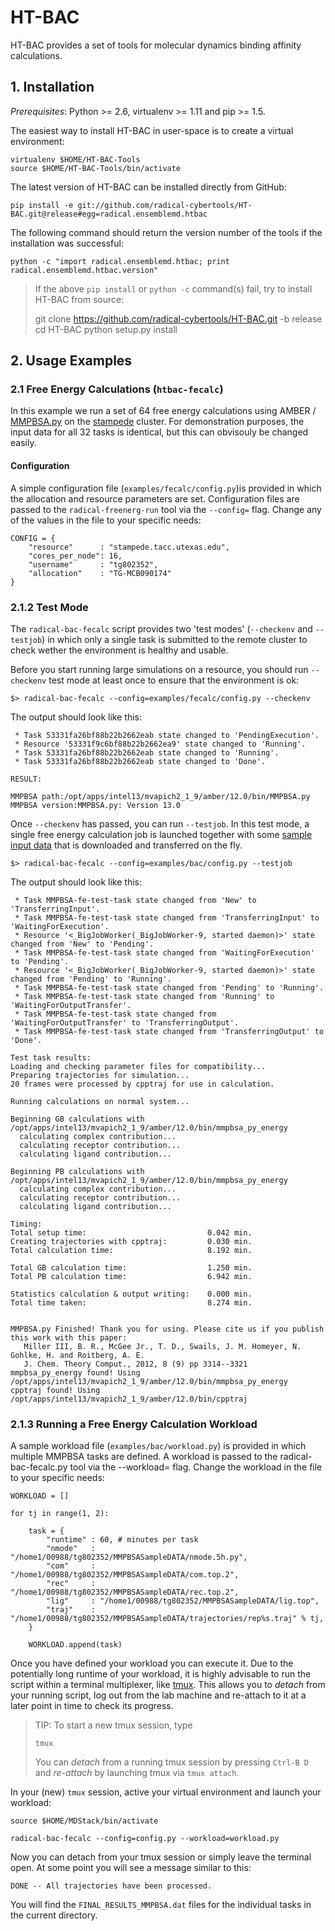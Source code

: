 # HT-BAC

HT-BAC provides a set of tools for molecular dynamics binding affinity calculations.

## 1. Installation

*Prerequisites*: Python >= 2.6, virtualenv >= 1.11 and pip >= 1.5.

The easiest way to install HT-BAC in user-space is to create 
a virtual environment:

```
virtualenv $HOME/HT-BAC-Tools
source $HOME/HT-BAC-Tools/bin/activate
```

The latest version of HT-BAC can be installed directly 
from GitHub:

```
pip install -e git://github.com/radical-cybertools/HT-BAC.git@release#egg=radical.ensemblemd.htbac
```

The following command should return the version number of the tools if the installation was successful:

```
python -c "import radical.ensemblemd.htbac; print radical.ensemblemd.htbac.version"
```

> If the above `pip install` or `python -c` command(s) fail, try to install HT-BAC from source:
> 
>    git clone https://github.com/radical-cybertools/HT-BAC.git -b release
>    cd HT-BAC
>    python setup.py install

## 2. Usage Examples

### 2.1 Free Energy Calculations (`htbac-fecalc`)

In this example we run a set of 64 free energy calculations using AMBER / [MMPBSA.py](http://pubs.acs.org/doi/abs/10.1021/ct300418h) on the [stampede](https://www.tacc.utexas.edu/stampede/) cluster. For demonstration purposes, the input data for all 32 tasks is identical, but this can obvisouly be changed easily.

#### Configuration

A simple configuration file (`examples/fecalc/config.py`)is provided in which the allocation and resource 
parameters are set. Configuration files are passed to the `radical-freenerg-run` tool via the `--config=` flag. Change any of the values in the file to your specific needs: 

```
CONFIG = {
    "resource"      : "stampede.tacc.utexas.edu",
    "cores_per_node": 16,
    "username"      : "tg802352",
    "allocation"    : "TG-MCB090174"
}
```

### 2.1.2 Test Mode

The `radical-bac-fecalc` script provides two 'test modes' (`--checkenv` and `--testjob`) in which only a single task is submitted to the remote cluster to check wether the environment is healthy and usable.  

Before you start running large simulations on a resource, you should run `--checkenv` test mode at least once to ensure that the environment is ok:

```
$> radical-bac-fecalc --config=examples/fecalc/config.py --checkenv
``` 

The output should look like this:

```
 * Task 53331fa26bf88b22b2662eab state changed to 'PendingExecution'.
 * Resource '53331f9c6bf88b22b2662ea9' state changed to 'Running'.
 * Task 53331fa26bf88b22b2662eab state changed to 'Running'.
 * Task 53331fa26bf88b22b2662eab state changed to 'Done'.

RESULT:

MMPBSA path:/opt/apps/intel13/mvapich2_1_9/amber/12.0/bin/MMPBSA.py
MMPBSA version:MMPBSA.py: Version 13.0
```

Once `--checkenv` has passed, you can run `--testjob`. In this test mode, a single free energy calculation job is launched together with some [sample input data](http://google.com) that is downloaded and transferred on the fly.  


```
$> radical-bac-fecalc --config=examples/bac/config.py --testjob
```

The output should look like this:

```
 * Task MMPBSA-fe-test-task state changed from 'New' to 'TransferringInput'.
 * Task MMPBSA-fe-test-task state changed from 'TransferringInput' to 'WaitingForExecution'.
 * Resource '<_BigJobWorker(_BigJobWorker-9, started daemon)>' state changed from 'New' to 'Pending'.
 * Task MMPBSA-fe-test-task state changed from 'WaitingForExecution' to 'Pending'.
 * Resource '<_BigJobWorker(_BigJobWorker-9, started daemon)>' state changed from 'Pending' to 'Running'.
 * Task MMPBSA-fe-test-task state changed from 'Pending' to 'Running'.
 * Task MMPBSA-fe-test-task state changed from 'Running' to 'WaitingForOutputTransfer'.
 * Task MMPBSA-fe-test-task state changed from 'WaitingForOutputTransfer' to 'TransferringOutput'.
 * Task MMPBSA-fe-test-task state changed from 'TransferringOutput' to 'Done'.

Test task results:
Loading and checking parameter files for compatibility...
Preparing trajectories for simulation...
20 frames were processed by cpptraj for use in calculation.

Running calculations on normal system...

Beginning GB calculations with /opt/apps/intel13/mvapich2_1_9/amber/12.0/bin/mmpbsa_py_energy
  calculating complex contribution...
  calculating receptor contribution...
  calculating ligand contribution...

Beginning PB calculations with /opt/apps/intel13/mvapich2_1_9/amber/12.0/bin/mmpbsa_py_energy
  calculating complex contribution...
  calculating receptor contribution...
  calculating ligand contribution...

Timing:
Total setup time:                           0.042 min.
Creating trajectories with cpptraj:         0.030 min.
Total calculation time:                     8.192 min.

Total GB calculation time:                  1.250 min.
Total PB calculation time:                  6.942 min.

Statistics calculation & output writing:    0.000 min.
Total time taken:                           8.274 min.


MMPBSA.py Finished! Thank you for using. Please cite us if you publish this work with this paper:
   Miller III, B. R., McGee Jr., T. D., Swails, J. M. Homeyer, N. Gohlke, H. and Roitberg, A. E.
   J. Chem. Theory Comput., 2012, 8 (9) pp 3314--3321
mmpbsa_py_energy found! Using /opt/apps/intel13/mvapich2_1_9/amber/12.0/bin/mmpbsa_py_energy
cpptraj found! Using /opt/apps/intel13/mvapich2_1_9/amber/12.0/bin/cpptraj
```

### 2.1.3 Running a Free Energy Calculation Workload

A sample workload file (`examples/bac/workload.py`) is provided in which multiple MMPBSA tasks are defined. A workload is passed to the radical-bac-fecalc.py tool via the --workload= flag. Change the workload in the file to your specific needs:

```
WORKLOAD = []

for tj in range(1, 2):

    task = {
        "runtime" : 60, # minutes per task
        "nmode"   : "/home1/00988/tg802352/MMPBSASampleDATA/nmode.5h.py",
        "com"     : "/home1/00988/tg802352/MMPBSASampleDATA/com.top.2",
        "rec"     : "/home1/00988/tg802352/MMPBSASampleDATA/rec.top.2",
        "lig"     : "/home1/00988/tg802352/MMPBSASampleDATA/lig.top",
        "traj"    : "/home1/00988/tg802352/MMPBSASampleDATA/trajectories/rep%s.traj" % tj,
    }

    WORKLOAD.append(task)
```

Once you have defined your workload you can execute it. Due to the potentially long runtime of your workload, it is highly advisable to run the script within a terminal multiplexer, like [tmux](http://robots.thoughtbot.com/a-tmux-crash-course). This allows you to _detach_ from your running script, log out from the lab machine and re-attach to it at a later point in time to check its progress.

> TIP: To start a new tmux session, type
> 
>     tmux
>    
> You can *detach* from a running tmux session by pressing `Ctrl-B D` and *re-attach* by launching tmux via `tmux attach`.

In your (new) `tmux` session, active your virtual environment and launch your workload:

```
source $HOME/MDStack/bin/activate

radical-bac-fecalc --config=config.py --workload=workload.py
```

Now you can detach from your tmux session or simply leave the terminal open. At some point you will see a message similar to this:

```
DONE -- All trajectories have been processed.
```

You will find the `FINAL_RESULTS_MMPBSA.dat` files for the individual tasks in the current directory. 




